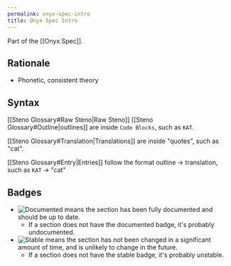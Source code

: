 ```yaml
---
permalink: onyx-spec-intro
title: Onyx Spec Intro
---
```


Part of the [[Onyx Spec]].

## Rationale

- Phonetic, consistent theory

## Syntax

[[Steno Glossary#Raw Steno|Raw Steno]] [[Steno Glossary#Outline|outlines]] are inside `Code Blocks`, such as `KAT`.

[[Steno Glossary#Translation|Translations]] are inside "quotes", such as "cat".

[[Steno Glossary#Entry|Entries]] follow the format outline → translation, such as `KAT` → "cat"

## Badges

- ![Documented](https://img.shields.io/badge/Documented-blue?style=flat) means the section has been fully documented and should be up to date.
  - If a section does not have the documented badge, it's probably undocumented.
- ![Stable](https://img.shields.io/badge/Stable-green?style=flat) means the section has not been changed in a significant amount of time, and is unlikely to change in the future.
  - If a section does not have the stable badge, it's probably unstable.
